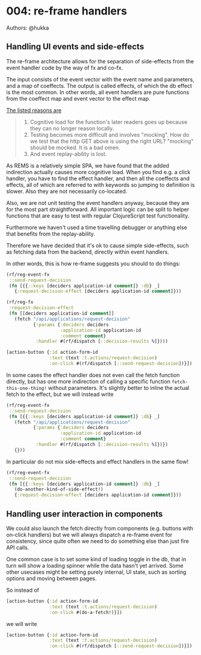 # 004: re-frame handlers

Authors: @hukka

## Handling UI events and side-effects

The re-frame architecture allows for the separation of side-effects from the event handler code by the way of fx and co-fx.

The input consists of the event vector with the event name and parameters, and a map of coeffects. The output is called effects, of which the db effect is the most common. In other words, all event handlers are pure functions from the coeffect map and event vector to the effect map.

[The listed reasons are](https://github.com/Day8/re-frame/blob/master/docs/EffectfulHandlers.md#bad-why)

> 1. Cognitive load for the function's later readers goes up because they can no longer reason locally.
> 2. Testing becomes more difficult and involves "mocking". How do we test that the http GET above is using the right URL? "mocking" should be mocked. It is a bad omen.
> 3. And event replay-ability is lost.

As REMS is a relatively simple SPA, we have found that the added indirection actually causes more cognitive load. When you find e.g. a click handler, you have to find the effect handler, and then all the coeffects and effects, all of which are referred to with keywords so jumping to definition is slower. Also they are not necessarily co-located.

Also, we are not unit testing the event handlers anyway, because they are for the most part straightforward. All important logic can be split to helper functions that are easy to test with regular ClojureScript test functionality.

Furthermore we haven't used a time travelling debugger or anything else that benefits from the replay-ability.

Therefore we have decided that it's ok to cause simple side-effects, such as fetching data from the backend, directly within event handlers.

In other words, this is how re-frame suggests you should to do things:

```clojure
(rf/reg-event-fx
 ::send-request-decision
 (fn [{{::keys [deciders application-id comment]} :db} _]
   {:request-decision-effect [deciders application-id comment]}))             ; second indirection

(rf/reg-fx
 :request-decision-effect
 (fn [[deciders application-id comment]]
   (fetch "/api/applications/request-decision"                                ; the actual code
          {:params {:deciders deciders
                    :application-id application-id
                    :comment comment}
           :handler #(rf/dispatch [::decision-results %]})))

[action-button {:id action-form-id
                :text (text :t.actions/request-decision)
                :on-click #(rf/dispatch [::send-request-decision])}])         ; first indirection
```

In some cases the effect handler does not even call the fetch function directly, but has one more indirection of calling a specific function `fetch-this-one-thing!` without parameters. It's slightly better to inline the actual fetch to the effect, but we will instead write

```clojure
(rf/reg-event-fx
 ::send-request-decision
 (fn [{{::keys [deciders application-id comment]} :db} _]
   (fetch "/api/applications/request-decision"
          {:params {:deciders deciders
                    :application-id application-id
                    :comment comment}
           :handler #(rf/dispatch [::decision-results %]})})
   {}))
```

In particular do not mix side-effects and effect handlers in the same flow!

```clojure
(rf/reg-event-fx
 ::send-request-decision
 (fn [{{::keys [deciders application-id comment]} :db} _]
   (do-another-kind-of-side-effect!)
   {:request-decision-effect [deciders application-id comment]}))
```

## Handling user interaction in components

We could also launch the fetch directly from components (e.g. buttons with on-click handlers)
but we will always dispatch a re-frame event for consistency,
since quite often we need to do something else than just fire API calls.

One common case is to set some kind of loading toggle in the db,
that in turn will show a loading spinner while the data hasn't yet arrived.
Some other usecases might be setting purely internal, UI state,
such as sorting options and moving between pages.

So instead of

```clojure
[action-button {:id action-form-id
                :text (text :t.actions/request-decision)
                :on-click #(do-a-fetch!)}])
```

we will write

```clojure
[action-button {:id action-form-id
                :text (text :t.actions/request-decision)
                :on-click #(rf/dispatch [::send-request-decision])}])
```
